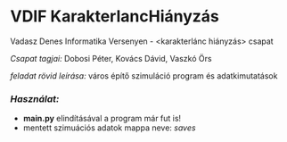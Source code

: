 # VDIF KarakterlancHiányzás
 Vadasz Denes Informatika Versenyen - <karakterlánc hiányzás> csapat

*Csapat tagjai:* Dobosi Péter, Kovács Dávid, Vaszkó Örs

*feladat rövid leírása:* város építő szimuláció program és adatkimutatások

### *Használat:*
- **main.py** elindításával a program már fut is!
- mentett szimuációs adatok mappa neve: *saves*